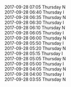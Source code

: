 2017-09-28 07:05 Thursday  N  
2017-09-28 06:40 Thursday  I  
2017-09-28 06:35 Thursday  N  
2017-09-28 06:30 Thursday  I  
2017-09-28 06:10 Thursday  N  
2017-09-28 06:05 Thursday  I  
2017-09-28 06:00 Thursday  N  
2017-09-28 05:50 Thursday  I  
2017-09-28 05:20 Thursday  N  
2017-09-28 05:15 Thursday  I  
2017-09-28 05:05 Thursday  N  
2017-09-28 05:00 Thursday  I  
2017-09-28 04:05 Thursday  N  
2017-09-28 04:00 Thursday  I  
2017-09-28 03:55 Thursday  N  
